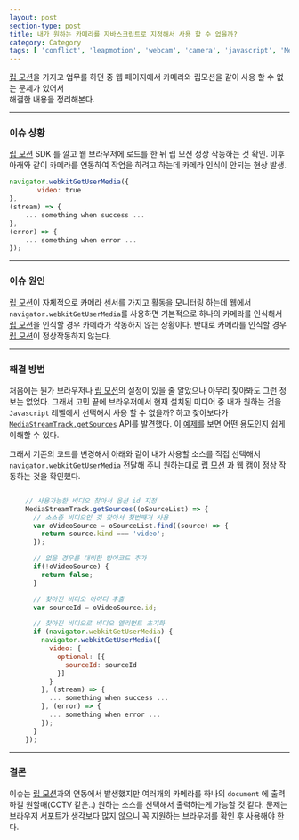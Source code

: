 ```yaml
---
layout: post
section-type: post
title: 내가 원하는 카메라를 자바스크립트로 지정해서 사용 할 수 없을까?
category: Category
tags: [ 'conflict', 'leapmotion', 'webcam', 'camera', 'javascript', 'MediaStreamTrack', 'getSources', 'multiple camera', '립 모션', '충돌' ]
---
```


[립 모션][1]을 가지고 업무를 하던 중 웹 페이지에서 카메라와 립모션을 같이 사용 할 수 없는 문제가 있어서<br>
해결한 내용을 정리해본다.

---

### 이슈 상황
[립 모션][1] SDK 를 깔고 웹 브라우저에 로드를 한 뒤 립 모션 정상 작동하는 것 확인.
이후 아래와 같이 카메라를 연동하여 작업을 하려고 하는데 카메라 인식이 안되는 현상 발생.

```javascript
navigator.webkitGetUserMedia({
       video: true 
},
(stream) => { 
	... something when success ...
},
(error) => {
	... something when error ...
});
```

---

### 이슈 원인
[립 모션][1]이 자체적으로 카메라 센서를 가지고 활동을 모니터링 하는데 웹에서 `navigator.webkitGetUserMedia`를 사용하면
기본적으로 하나의 카메라를 인식해서 [립 모션][1]을 인식할 경우 카메라가 작동하지 않는 상황이다. 반대로 카메라를 인식할 경우 [립 모션][1]이 정상작동하지 않는다.

---

### 해결 방법
처음에는 뭔가 브라우저나 [립 모션][1]의 설정이 있을 줄 알았으나 아무리 찾아봐도 그런 정보는 없었다.
그래서 고민 끝에 브라우저에서 현재 설치된 미디어 중 내가 원하는 것을 `Javascript` 레벨에서 선택해서 사용 할 수 없을까? 하고 찾아보다가 [`MediaStreamTrack.getSources`][2] API를 발견했다.
이 [예제][3]를 보면 어떤 용도인지 쉽게 이해할 수 있다.

그래서 기존의 코드를 변경해서 아래와 같이 내가 사용할 소스를 직접 선택해서 `navigator.webkitGetUserMedia` 전달해 주니
원하는대로 [립 모션][1] 과 웹 캠이 정상 작동하는 것을 확인했다.

```javascript

	// 사용가능한 비디오 찾아서 옵션 id 지정
    MediaStreamTrack.getSources((oSourceList) => {
      // 소스중 비디오인 것 찾아서 첫번째거 사용
      var oVideoSource = oSourceList.find((source) => {
        return source.kind === 'video';
      });

      // 없을 경우를 대비한 방어코드 추가
      if(!oVideoSource) {
        return false;
      }

      // 찾아진 비디오 아이디 추출
      var sourceId = oVideoSource.id;

      // 찾아진 비디오로 비디오 엘리먼트 초기화
      if (navigator.webkitGetUserMedia) {
        navigator.webkitGetUserMedia({
          video: {
            optional: [{
              sourceId: sourceId
            }]
          }
        }, (stream) => {
          ... something when success ...
        }, (error) => {
          ... something when error ...
        });
      }
    });
```

---

### 결론
이슈는 [립 모션][1]과의 연동에서 발생했지만 여러개의 카메라를 하나의 `document` 에 출력하길 원할때(CCTV 같은..) 원하는 소스를 선택해서
출력하는게 가능할 것 같다. 문제는 브라우저 서포트가 생각보다 많지 않으니 꼭 지원하는 브라우저를 확인 후 사용해야 한다.

[1]: https://www.leap-motion.kr/ '립 모션'
[2]: https://developer.mozilla.org/ko/docs/Web/API/MediaStreamTrack 'MediaStreamTrack'
[3]: https://simpl.info/getusermedia/sources/ '예제'